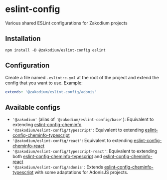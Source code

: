 # eslint-config

Various shared ESLint configurations for Zakodium projects

## Installation

```console
npm install -D @zakodium/eslint-config eslint
```

## Configuration

Create a file named `.eslintrc.yml` at the root of the project and extend the
config that you want to use. Example:

```yaml
extends: '@zakodium/eslint-config/adonis'
```

## Available configs

- `'@zakodium'` (alias of `'@zakodium/eslint-config/base'`): Equivalent to extending [eslint-config-cheminfo](https://github.com/cheminfo/eslint-config).
- `'@zakodium/eslint-config/typescript'`: Equivalent to extending [eslint-config-cheminfo-typescript](https://github.com/cheminfo/eslint-config-cheminfo-typescript)
- `'@zakodium/eslint-config/react'`: Equivalent to extending [eslint-config-cheminfo-react](https://github.com/cheminfo/eslint-config-cheminfo-react)
- `'@zakodium/eslint-config/typescript-react'`: Equivalent to extending both [eslint-config-cheminfo-typescript](https://github.com/cheminfo/eslint-config-cheminfo-typescript) and [eslint-config-cheminfo-react](https://github.com/cheminfo/eslint-config-cheminfo-react)
- `'@zakodium/eslint-config/adonis'`: Extends [eslint-config-cheminfo-typescript](https://github.com/cheminfo/eslint-config-cheminfo-typescript) with some adaptations for AdonisJS projects.
